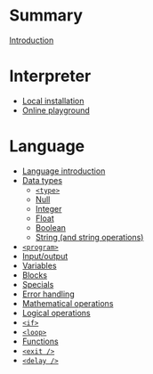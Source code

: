 # Summary

[Introduction](./README.md)

# Interpreter

- [Local installation](./interpreter/local.md)
- [Online playground](./interpreter/playground.md)

# Language

- [Language introduction](./language/README.md)
- [Data types](./language/data_types/README.md)
    - [`<type>`](./language/data_types/type.md)
    - [Null](./language/data_types/null.md)
    - [Integer](./language/data_types/int.md)
    - [Float](./language/data_types/float.md)
    - [Boolean](./language/data_types/bool.md)
    - [String (and string operations)](./language/data_types/string.md)
- [`<program>`](./language/program.md)
- [Input/output](./language/io.md)
- [Variables](./language/variables.md)
- [Blocks](./language/blocks.md)
- [Specials](./language/specials.md)
- [Error handling](./language/errors.md)
- [Mathematical operations]()
- [Logical operations]()
- [`<if>`]()
- [`<loop>`]()
- [Functions]()
- [`<exit />`]()
- [`<delay />`]()
